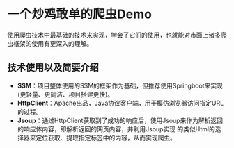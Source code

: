 # 一个炒鸡敢单的爬虫Demo
使用爬虫技术中最基础的技术来实现，学会了它们的使用，也就能对市面上诸多爬虫框架的使用有更深入的理解。
## 技术使用以及简要介绍
+ **SSM**：项目整体使用的SSM的框架作为基础，但推荐使用Springboot来实现(更轻量、更简洁、项目搭建更快)。
+ **HttpClient**：Apache出品，Java协议客户端，用于模仿浏览器访问指定URL的过程。
+ **Jsoup**：通过HttpClient获取到了成功的响应后，使用Jsoup来作为解析返回的响应体内容，即解析返回的网页内容，并利用Jsoup实现
的类似Html的选择器来定位获取、提取指定标签中的内容，从而实现爬虫。
